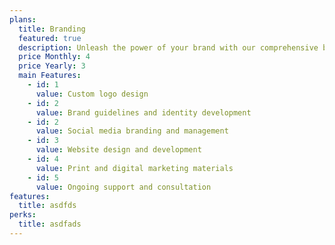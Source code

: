 ```yaml
---
plans:
  title: Branding
  featured: true
  description: Unleash the power of your brand with our comprehensive branding services.
  price Monthly: 4
  price Yearly: 3
  main Features:
    - id: 1
      value: Custom logo design
    - id: 2
      value: Brand guidelines and identity development
    - id: 2
      value: Social media branding and management
    - id: 3
      value: Website design and development
    - id: 4
      value: Print and digital marketing materials
    - id: 5
      value: Ongoing support and consultation
features:
  title: asdfds
perks:
  title: asdfads
---
```

